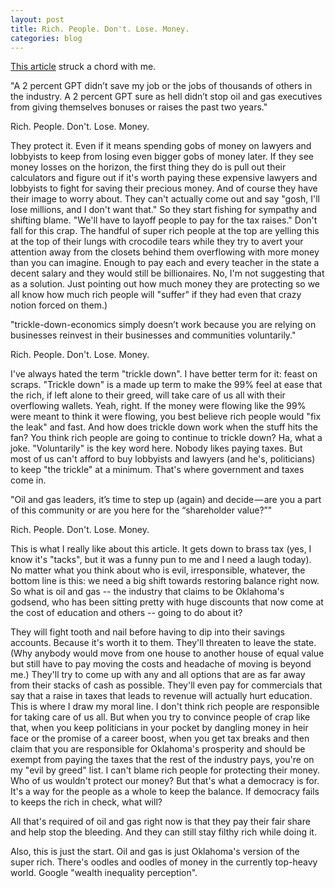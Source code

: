 ```yaml
---
layout: post
title: Rich. People. Don't. Lose. Money.
categories: blog
---
```


[This article](https://medium.com/@JLanie/the-gpt-oklahomas-oil-and-gas-cognitive-dissonance-7147dccbaf8e) struck a chord with me.

"A 2 percent GPT didn’t save my job or the jobs of thousands of others in the industry.
A 2 percent GPT sure as hell didn’t stop oil and gas executives from giving themselves bonuses or raises the past two years."

Rich. People. Don't. Lose. Money.

They protect it. Even if it means spending gobs of money on lawyers and lobbyists to keep from losing even bigger gobs of money later. If they see money losses on the horizon, the first thing they do is pull out their calculators and figure out if it's worth paying these expensive lawyers and lobbyists to fight for saving their precious money. And of course they have their image to worry about. They can't actually come out and say "gosh, I'll lose millions, and I don't want that." So they start fishing for sympathy and shifting blame. "We'll have to layoff people to pay for the tax raises." Don't fall for this crap. The handful of super rich people at the top are yelling this at the top of their lungs with crocodile tears while they try to avert your attention away from the closets behind them overflowing with more money than you can imagine. Enough to pay each and every teacher in the state a decent salary and they would still be billionaires. No, I'm not suggesting that as a solution. Just pointing out how much money they are protecting so we all know how much rich people will "suffer" if they had even that crazy notion forced on them.)

"trickle-down-economics simply doesn’t work because you are relying on businesses reinvest in their businesses and communities voluntarily."

Rich. People. Don't. Lose. Money.

I've always hated the term "trickle down". I have better term for it: feast on scraps. "Trickle down" is a made up term to make the 99% feel at ease that the rich, if left alone to their greed, will take care of us all with their overflowing wallets. Yeah, right. If the money were flowing like the 99% were meant to think it were flowing, you best believe rich people would "fix the leak" and fast. And how does trickle down work when the stuff hits the fan? You think rich people are going to continue to trickle down? Ha, what a joke. "Voluntarily" is the key word here. Nobody likes paying taxes. But most of us can't afford to buy lobbyists and lawyers (and he's, politicians) to keep "the trickle" at a minimum. That's where government and taxes come in.

"Oil and gas leaders, it’s time to step up (again) and decide — are you a part of this community or are you here for the “shareholder value?”"

Rich. People. Don't. Lose. Money.

This is what I really like about this article. It gets down to brass tax (yes, I know it's "tacks", but it was a funny pun to me and I need a laugh today). No matter what you think about who is evil, irresponsible, whatever, the bottom line is this: we need a big shift towards restoring balance right now. So what is oil and gas -- the industry that claims to be Oklahoma's godsend, who has been sitting pretty with huge discounts that now come at the cost of education and others -- going to do about it?

They will fight tooth and nail before having to dip into their savings accounts. Because it's worth it to them. They'll threaten to leave the state. (Why anybody would move from one house to another house of equal value but still have to pay moving the costs and headache of moving is beyond me.) They'll try to come up with any and all options that are as far away from their stacks of cash as possible. They'll even pay for commercials that say that a raise in taxes that leads to revenue will actually hurt education. This is where I draw my moral line. I don't think rich people are responsible for taking care of us all. But when you try to convince people of crap like that, when you keep politicians in your pocket by dangling money in heir face or the promise of a career boost, when you get tax breaks and then claim that you are responsible for Oklahoma's prosperity and should be exempt from paying the taxes that the rest of the industry pays, you're on my "evil by greed" list. I can't blame rich people for protecting their money. Who of us wouldn't protect our money? But that's what a democracy is for. It's a way for the people as a whole to keep the balance. If democracy fails to keeps the rich in check, what will?

All that's required of oil and gas right now is that they pay their fair share and help stop the bleeding. And they can still stay filthy rich while doing it.

Also, this is just the start. Oil and gas is just Oklahoma's version of the super rich. There's oodles and oodles of money in the currently top-heavy world. Google "wealth inequality perception".
